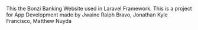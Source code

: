 This the Bonzi Banking Website used in Laravel Framework. This is a project for App Development made by Jwaine Ralph Bravo, Jonathan Kyle Francisco, Matthew Nuyda
